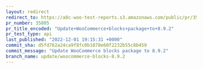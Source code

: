 ```yaml
---
layout: redirect
redirect_to: https://a8c-woo-test-reports.s3.amazonaws.com/public/pr/35805/api/index.html
pr_number: 35805
pr_title_encoded: "Update+WooCommerce+blocks+package+to+8.9.2"
pr_test_type: api
last_published: "2022-12-01 19:15:31 +0000"
commit_sha: d5fd762a24ca9f8fc0b1878e60f2232b55c8b459
commit_message: "Update WooCommerce blocks package to 8.9.2"
branch_name: update/woocommerce-blocks-8.9.2
---
```

